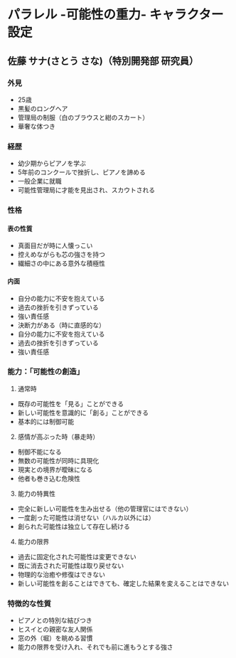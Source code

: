 # パラレル -可能性の重力- キャラクター設定

## 佐藤 サナ(さとう さな)（特別開発部 研究員）

### 外見
- 25歳
- 黒髪のロングヘア
- 管理局の制服（白のブラウスと紺のスカート）
- 華奢な体つき

### 経歴
- 幼少期からピアノを学ぶ
- 5年前のコンクールで挫折し、ピアノを諦める
- 一般企業に就職
- 可能性管理局に才能を見出され、スカウトされる

### 性格
#### 表の性質
- 真面目だが時に人懐っこい
- 控えめながらも芯の強さを持つ
- 繊細さの中にある意外な積極性

#### 内面
- 自分の能力に不安を抱えている
- 過去の挫折を引きずっている
- 強い責任感
- 決断力がある（時に直感的な）
- 自分の能力に不安を抱えている
- 過去の挫折を引きずっている
- 強い責任感

### 能力：「可能性の創造」
1. 通常時
- 既存の可能性を「見る」ことができる
- 新しい可能性を意識的に「創る」ことができる
- 基本的には制御可能

2. 感情が高ぶった時（暴走時）
- 制御不能になる
- 無数の可能性が同時に具現化
- 現実との境界が曖昧になる
- 他者も巻き込む危険性

3. 能力の特異性
- 完全に新しい可能性を生み出せる（他の管理官にはできない）
- 一度創った可能性は消せない（ハルカ以外には）
- 創られた可能性は独立して存在し続ける

4. 能力の限界
- 過去に固定化された可能性は変更できない
- 既に消去された可能性は取り戻せない
- 物理的な治癒や修復はできない
- 新しい可能性を創ることはできても、確定した結果を変えることはできない

### 特徴的な性質
- ピアノとの特別な結びつき
- ヒスイとの親密な友人関係
- 窓の外（堀）を眺める習慣
- 能力の限界を受け入れ、それでも前に進もうとする強さ


